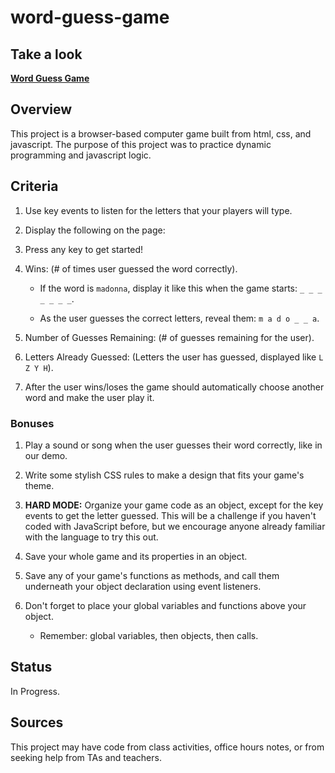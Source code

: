 # word-guess-game

## Take a look

**[Word Guess Game](https://andrewpetersondev.github.io/word-guess-game/)**

## Overview

This project is a browser-based computer game built from html, css, and javascript. The purpose of this project was to practice dynamic programming and javascript logic.

## Criteria

1. Use key events to listen for the letters that your players will type.

2. Display the following on the page:

3. Press any key to get started!

4. Wins: (# of times user guessed the word correctly).

   - If the word is `madonna`, display it like this when the game starts: `_ _ _ _ _ _ _`.

   - As the user guesses the correct letters, reveal them: `m a d o _ _ a`.

5. Number of Guesses Remaining: (# of guesses remaining for the user).

6. Letters Already Guessed: (Letters the user has guessed, displayed like `L Z Y H`).

7. After the user wins/loses the game should automatically choose another word and make the user play it.

### Bonuses

1. Play a sound or song when the user guesses their word correctly, like in our demo.

2. Write some stylish CSS rules to make a design that fits your game's theme.

3. **HARD MODE:** Organize your game code as an object, except for the key events to get the letter guessed. This will be a challenge if you haven't coded with JavaScript before, but we encourage anyone already familiar with the language to try this out.

4. Save your whole game and its properties in an object.

5. Save any of your game's functions as methods, and call them underneath your object declaration using event listeners.

6. Don't forget to place your global variables and functions above your object.
   - Remember: global variables, then objects, then calls.

## Status

In Progress.

## Sources

This project may have code from class activities, office hours notes, or from seeking help from TAs and teachers.
